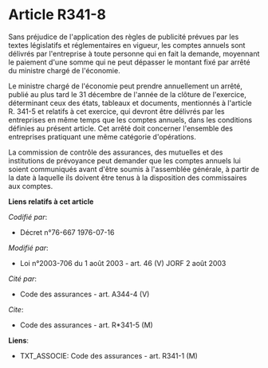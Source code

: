 # Article R341-8

Sans préjudice de l'application des règles de publicité prévues par les textes législatifs et réglementaires en vigueur, les
comptes annuels sont délivrés par l'entreprise à toute personne qui en fait la demande, moyennant le paiement d'une somme qui
ne peut dépasser le montant fixé par arrêté du ministre chargé de l'économie.

Le ministre chargé de l'économie peut prendre annuellement un arrêté, publié au plus tard le 31 décembre de l'année de la
clôture de l'exercice, déterminant ceux des états, tableaux et documents, mentionnés à l'article R. 341-5 et relatifs à cet
exercice, qui devront être délivrés par les entreprises en même temps que les comptes annuels, dans les conditions définies
au présent article. Cet arrêté doit concerner l'ensemble des entreprises pratiquant une même catégorie d'opérations.

La commission de contrôle des assurances, des mutuelles et des institutions de prévoyance peut demander que les comptes
annuels lui soient communiqués avant d'être soumis à l'assemblée générale, à partir de la date à laquelle ils doivent être
tenus à la disposition des commissaires aux comptes.

**Liens relatifs à cet article**

_Codifié par_:

  - Décret n°76-667 1976-07-16

_Modifié par_:

  - Loi n°2003-706 du 1 août 2003 - art. 46 (V) JORF 2 août 2003

_Cité par_:

  - Code des assurances - art. A344-4 (V)

_Cite_:

  - Code des assurances - art. R*341-5 (M)

**Liens**:

  - TXT_ASSOCIE: Code des assurances - art. R341-1 (M)
